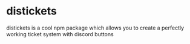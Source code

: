 # distickets
distickets is a cool npm package which allows you to create a perfectly working ticket system with discord buttons
